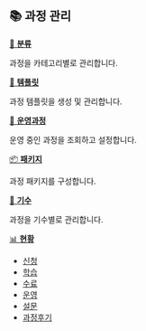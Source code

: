 ## 📚 과정 관리

<div class="card-container">

<div class="card">
  <a href="과정-분류.md">📂 <b>분류</b></a>
  <p>과정을 카테고리별로 관리합니다.</p>
</div>

<div class="card">
  <a href="과정-템플릿.md">📝 <b>템플릿</b></a>
  <p>과정 템플릿을 생성 및 관리합니다.</p>
</div>

<div class="card">
  <a href="과정-운영과정.md">🎯 <b>운영과정</b></a>
  <p>운영 중인 과정을 조회하고 설정합니다.</p>
</div>

<div class="card">
  <a href="과정-패키지.md">📦 <b>패키지</b></a>
  <p>과정 패키지를 구성합니다.</p>
</div>

<div class="card">
  <a href="과정-기수.md">👥 <b>기수</b></a>
  <p>과정을 기수별로 관리합니다.</p>
</div>

<div class="card">
  <a href="과정-현황-신청.md">📊 <b>현황</b></a>
  <ul>
    <li><a href="과정-현황-신청.md">신청</a></li>
    <li><a href="과정-현황-학습.md">학습</a></li>
    <li><a href="과정-현황-수료.md">수료</a></li>
    <li><a href="과정-현황-운영.md">운영</a></li>
    <li><a href="과정-현황-설문.md">설문</a></li>
    <li><a href="과정-현황-과정후기.md">과정후기</a></li>
  </ul>
</div>

</div>
